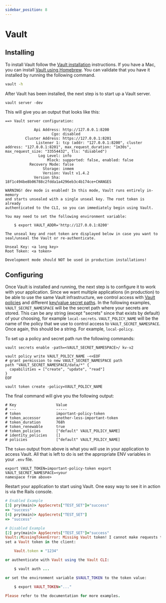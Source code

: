 ```yaml
---
sidebar_position: 8
---
```


# Vault

## Installing

To install Vault follow the
[Vault installation](https://www.vaultproject.io/docs/install) instructions. If
you have a Mac, you can install
[Vault using Homebrew](https://formulae.brew.sh/formula/vault). You can validate
that you have it installed by running the following command.

```bash
vault -h
```

After Vault has been installed, the next step is to start up a Vault server.

```
vault server -dev
```

This will give you an output that looks like this:

```
==> Vault server configuration:

             Api Address: http://127.0.0.1:8200
                     Cgo: disabled
         Cluster Address: https://127.0.0.1:8201
              Listener 1: tcp (addr: "127.0.0.1:8200", cluster address: "127.0.0.1:8201", max_request_duration: "1m30s", max_request_size: "33554432", tls: "disabled")
               Log Level: info
                   Mlock: supported: false, enabled: false
           Recovery Mode: false
                 Storage: inmem
                 Version: Vault v1.4.2
             Version Sha: 18f1c494be8b06788c2fdda1a4296eb3c4b174ce+CHANGES

WARNING! dev mode is enabled! In this mode, Vault runs entirely in-memory
and starts unsealed with a single unseal key. The root token is already
authenticated to the CLI, so you can immediately begin using Vault.

You may need to set the following environment variable:

    $ export VAULT_ADDR='http://127.0.0.1:8200'

The unseal key and root token are displayed below in case you want to
seal/unseal the Vault or re-authenticate.

Unseal Key: <a long key>
Root Token: <a token>

Development mode should NOT be used in production installations!
```

## Configuring

Once Vault is installed and running, the next step is to configure it to work
with your application. Since we want multiple applications (in production) to be
able to use the same Vault infrastructure, we control access with
[Vault policies](https://www.vaultproject.io/docs/concepts/policies) and
different
[key/value secret paths](https://www.vaultproject.io/docs/secrets/kv/kv-v2#setup).
In the following examples, `VAULT_SECRET_NAMESPACE` will be the secret path
where your secrets are stored. This can be any string (except "secrets" since
that exists by default) of your choosing, for example `local-secrets`.
`VAULT_POLICY_NAME` will be the name of the policy that we use to control access
to `VAULT_SECRET_NAMESPACE`. Once again, this should be a string. For example,
`local-policy`.

To set up a policy and secret path run the following commands:

```
vault secrets enable -path=<VAULT_SECRET_NAMESPACE>/ kv-v2

vault policy write VAULT_POLICY_NAME -<<EOF
# grant permission to new VAULT_SECRET_NAMESPACE path
path "VAULT_SECRET_NAMESPACE/data/*" {
  capabilities = ["create", "update", "read"]
}
EOF

vault token create -policy=VAULT_POLICY_NAME
```

The final command will give you the following output:

```
# Key                  Value
# ---                  -----
# token                important-policy-token
# token_accessor       another-less-important-token
# token_duration       768h
# token_renewable      true
# token_policies       ["default" VAULT_POLICY_NAME]
# identity_policies    []
# policies             ["default" VAULT_POLICY_NAME]
```

The `token` output from above is what you will use in your application to access
Vault. All that is left to do is set the appropriate ENV variables in your
`.env` file.

```shell
export VAULT_TOKEN=important-policy-token export VAULT_SECRET_NAMESPACE=<your
namespace from above>
```

Restart your application to start using Vault. One easy way to see it in action
is via the Rails console.

```ruby
# Enabled Example
[3] pry(main)> AppSecrets["TEST_SET"]="success"
=> "success"
[4] pry(main)> AppSecrets["TEST_SET"]
=> "success"

# Disabled Example
[2] pry(main)> AppSecrets["TEST_SET"]="success"
Vault::MissingTokenError: Missing Vault token! I cannot make requests to Vault without a token. Please
set a Vault token in the client:

    Vault.token = "1234"

or authenticate with Vault using the Vault CLI:

    $ vault auth ...

or set the environment variable $VAULT_TOKEN to the token value:

    $ export VAULT_TOKEN="..."

Please refer to the documentation for more examples.
```
